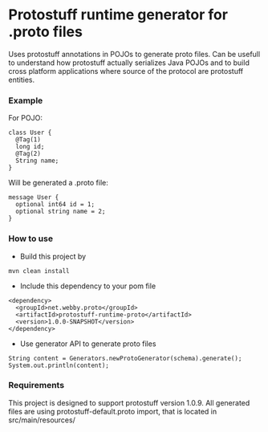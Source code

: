 Protostuff runtime generator for .proto files
====

Uses protostuff annotations in POJOs to generate proto files. Can be usefull to understand how protostuff actually serializes Java POJOs and to build cross platform applications where source of the protocol are protostuff entities.

### Example

For POJO:
```
class User {
  @Tag(1)
  long id;
  @Tag(2)
  String name;
}
```

Will be generated a .proto file:
```
message User {
  optional int64 id = 1;
  optional string name = 2;
}
```

### How to use

* Build this project by
```
mvn clean install
```
* Include this dependency to your pom file
```
<dependency>
  <groupId>net.webby.proto</groupId>
  <artifactId>protostuff-runtime-proto</artifactId>
  <version>1.0.0-SNAPSHOT</version>
</dependency>
```
* Use generator API to generate proto files
```
String content = Generators.newProtoGenerator(schema).generate();
System.out.println(content);
```

### Requirements

This project is designed to support protostuff version 1.0.9. All generated files are using protostuff-default.proto import, that is located in src/main/resources/
